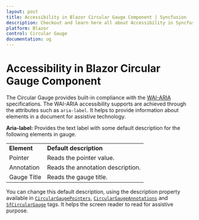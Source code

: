 ```yaml
---
layout: post
title: Accessibility in Blazor Circular Gauge Component | Syncfusion
description: Checkout and learn here all about Accessibility in Syncfusion Blazor Circular Gauge component and more.
platform: Blazor
control: Circular Gauge
documentation: ug
---
```



# Accessibility in Blazor Circular Gauge Component

The Circular Gauge provides built-in compliance with the [WAI-ARIA](http://www.w3.org/WAI/PF/aria-practices/) specifications. The
WAI-ARIA accessibility supports are achieved through the attributes such as `aria-label`. It helps to provide information about elements
in a document for assistive technology.

**Aria-label:**   Provides the text label with some default description for the following elements in gauge.

<!-- markdownlint-disable MD033 -->
<table>
<tr>
<td><b>Element</b></td>
<td><b>Default description</b></td>
</tr>
<tr>
<td>Pointer</td>
<td>Reads the pointer value.</td>
</tr>
<tr>
<td>Annotation</td>
<td>Reads the annotation description.</td>
</tr>
<tr>
<td>Gauge Title</td>
<td>Reads the gauge title.</td>
</tr>
</table>

 You can change this default description, using the description property available in [`CircularGaugePointers`](https://help.syncfusion.com/cr/aspnetcore-blazor/Syncfusion.Blazor.CircularGauge.CircularGaugePointers.html), [`CircularGaugeAnnotations`](https://help.syncfusion.com/cr/aspnetcore-blazor/Syncfusion.Blazor.CircularGauge.CircularGaugeAnnotations.html) and [`SfCircularGauge`](https://help.syncfusion.com/cr/aspnetcore-blazor/Syncfusion.Blazor.CircularGauge.SfCircularGauge.html) tags.  It helps the screen reader to read for assistive purpose.